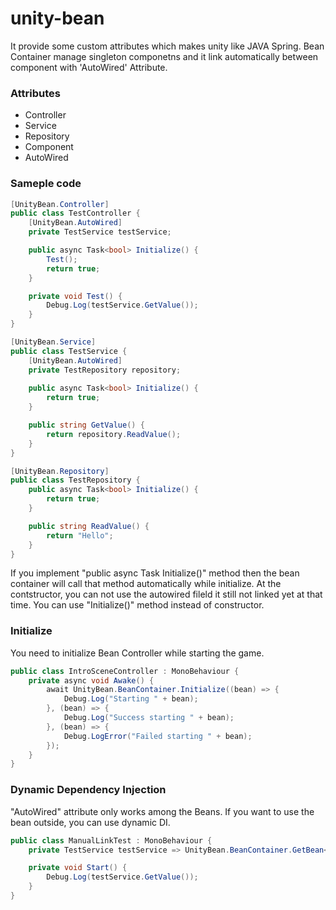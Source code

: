# unity-bean

It provide some custom attributes which makes unity like JAVA Spring. 
Bean Container manage singleton componetns and it link automatically between component with 'AutoWired' Attribute.

### Attributes
* Controller
* Service
* Repository
* Component 
* AutoWired

### Sameple code 
```C#
[UnityBean.Controller]
public class TestController {
    [UnityBean.AutoWired] 
    private TestService testService;

    public async Task<bool> Initialize() {
        Test();
        return true;
    }

    private void Test() {
        Debug.Log(testService.GetValue());
    }
}
```

```C#
[UnityBean.Service]
public class TestService {
    [UnityBean.AutoWired] 
    private TestRepository repository;
    
    public async Task<bool> Initialize() {
        return true;
    }

    public string GetValue() {
        return repository.ReadValue();
    }
}
```

```C#
[UnityBean.Repository]
public class TestRepository {
    public async Task<bool> Initialize() {
        return true;
    }

    public string ReadValue() {
        return "Hello";
    }
}
```

If you implement "public async Task<bool> Initialize()" method then the bean container will call that method automatically while initialize.
At the contstructor, you can not use the autowired fileld it still not linked yet at that time. You can use "Initialize()" method instead of constructor.


### Initialize
You need to initialize Bean Controller while starting the game.
```C#
public class IntroSceneController : MonoBehaviour {
    private async void Awake() {
        await UnityBean.BeanContainer.Initialize((bean) => {
            Debug.Log("Starting " + bean);
        }, (bean) => {
            Debug.Log("Success starting " + bean);
        }, (bean) => {
            Debug.LogError("Failed starting " + bean);
        });
    }
}
```


### Dynamic Dependency Injection
"AutoWired" attribute only works among the Beans. If you want to use the bean outside, you can use dynamic DI.
```C#
public class ManualLinkTest : MonoBehaviour {
    private TestService testService => UnityBean.BeanContainer.GetBean<TestService>();

    private void Start() {
        Debug.Log(testService.GetValue());
    }
}
```
